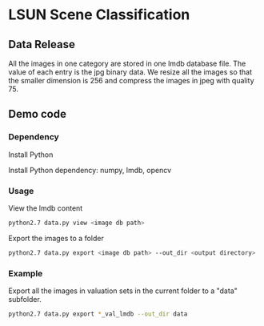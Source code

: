 # LSUN Scene Classification

## Data Release

All the images in one category are stored in one lmdb database file. The value
 of each entry is the jpg binary data. We resize all the images so that the
 smaller dimension is 256 and compress the images in jpeg with quality 75.

## Demo code

### Dependency

Install Python

Install Python dependency: numpy, lmdb, opencv

### Usage

View the lmdb content

```bash
python2.7 data.py view <image db path>
```

Export the images to a folder

```bash
python2.7 data.py export <image db path> --out_dir <output directory>
```

### Example

Export all the images in valuation sets in the current folder to a "data"
subfolder.

```bash
python2.7 data.py export *_val_lmdb --out_dir data
```
